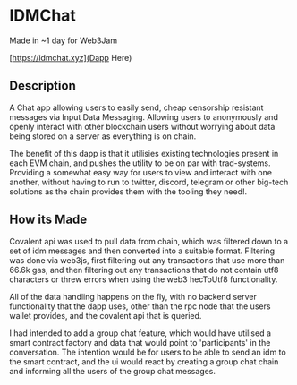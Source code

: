 # IDMChat
Made in ~1 day for Web3Jam

[https://idmchat.xyz](Dapp Here)

## Description
A Chat app allowing users to easily send, cheap censorship resistant messages via Input Data Messaging. Allowing users to anonymously and openly interact with other blockchain users without worrying about data being stored on a server as everything is on chain.

The benefit of this dapp is that it utilisies existing technologies present in each EVM chain, and pushes the utility to be on par with trad-systems. Providing a somewhat easy way for users to view and interact with one another, without having to run to twitter, discord, telegram or other big-tech solutions as the chain provides them with the tooling they need!.

## How its Made

Covalent api was used to pull data from chain, which was filtered down to a set of idm messages and then converted into a suitable format. Filtering was done via web3js, first filtering out any transactions that use more than 66.6k gas, and then filtering out any transactions that do not contain utf8 characters or threw errors when using the web3 hecToUtf8 functionality.

All of the data handling happens on the fly, with no backend server functionality that the dapp uses, other than the rpc node that the users wallet provides, and the covalent api that is queried.

I had intended to add a group chat feature, which would have utilised a smart contract factory and data that would point to 'participants' in the conversation. The intention would be for users to be able to send an idm to the smart contract, and the ui would react by creating a group chat chain and informing all the users of the group chat messages.

